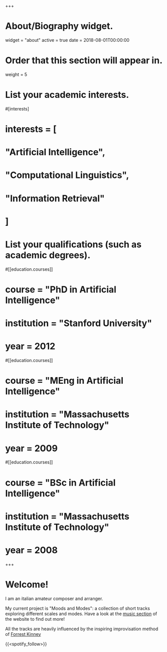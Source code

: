 +++
# About/Biography widget.
widget = "about"
active = true
date = 2018-08-01T00:00:00

# Order that this section will appear in.
weight = 5

# List your academic interests.
#[interests]
#  interests = [
#    "Artificial Intelligence",
#    "Computational Linguistics",
#    "Information Retrieval"
#  ]

# List your qualifications (such as academic degrees).
#[[education.courses]]
#  course = "PhD in Artificial Intelligence"
#  institution = "Stanford University"
#  year = 2012

#[[education.courses]]
#  course = "MEng in Artificial Intelligence"
#  institution = "Massachusetts Institute of Technology"
#  year = 2009

#[[education.courses]]
#  course = "BSc in Artificial Intelligence"
#  institution = "Massachusetts Institute of Technology"
#  year = 2008
 
+++

# Welcome!

I am an italian amateur composer and arranger. 

My current project is "Moods and Modes": a collection of short tracks exploring different scales and modes. Have a look at the [music section](#music) of the website to find out more!

All the tracks are heavily influenced by the inspiring improvisation method of [Forrest Kinney](https://forrestkinney.com)

{{<spotify_follow>}}